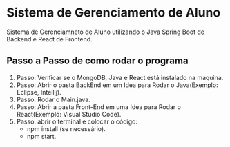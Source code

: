 # Sistema de Gerenciamento de Aluno
 Sistema de Gerenciamneto de Aluno utilizando o Java Spring Boot de Backend e React de Frontend.  

## Passo a Passo de como rodar o programa
 1. Passo: Verificar se o MongoDB, Java e React está instalado na maquina.  
 2. Passo: Abrir o pasta BackEnd em um Idea para Rodar o Java(Exemplo: Eclipse, Intellij).  
 3. Passo: Rodar o Main.java.  
 4. Passo: Abrir a pasta Front-End em uma Idea para Rodar o React(Exemplo: Visual Studio Code).    
 5. Passo: abrir o terminal e colocar o código:  
    - npm install (se necessário).  
    - npm start.  


